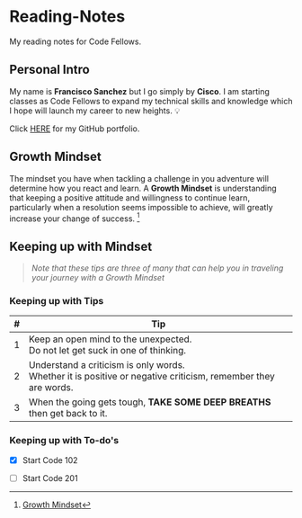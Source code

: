 # Reading-Notes 
My reading notes for Code Fellows.

## Personal Intro 

My name is **Francisco Sanchez** but I go simply by **Cisco**. I am starting classes as Code Fellows to expand my technical skills and knowledge which I hope will launch my career to new heights. :bulb: 

Click [HERE](https://github.com/c0d3cisco/) for my GitHub portfolio.

## Growth Mindset

The mindset you have when tackling a challenge in you adventure will determine how you react and learn. A **Growth Mindset** is understanding that keeping a positive attitude and willingness to continue learn, particularly when a resolution seems impossible to achieve, will greatly increase your change of success. [^1]

## Keeping up with Mindset

> *Note that these tips are three of many that can help you in traveling your journey with a Growth Mindset*  

### Keeping up with Tips

| # | Tip |
| ------ | ------ |
| 1 | Keep an open mind to the unexpected. <br> Do not let get suck in one of thinking. |
| 2 | Understand a criticism is only words. <br> Whether it is positive or negative criticism, remember they are words. |
| 3 | When the going gets tough, **TAKE SOME DEEP BREATHS** then get back to it. |

### Keeping up with To-do's
+ [x]  Start Code 102
+ [ ]  Start Code 201


[^1]: [Growth Mindset](https://www.atlassian.com/blog/inside-atlassian/growth-mindset)

